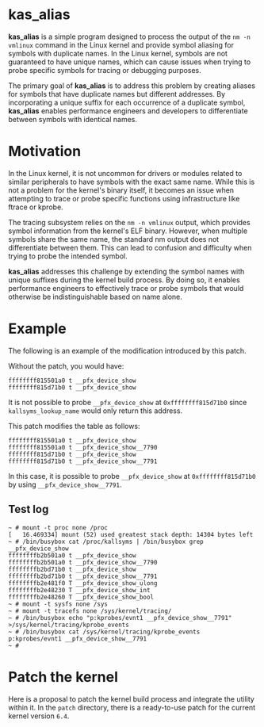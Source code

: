 # kas_alias

**kas_alias** is a simple program designed to process the output of the 
`nm -n vmlinux` command in the Linux kernel and provide symbol aliasing for 
symbols with duplicate names. In the Linux kernel, symbols are not guaranteed 
to have unique names, which can cause issues when trying to probe specific 
symbols for tracing or debugging purposes.

The primary goal of **kas_alias** is to address this problem by creating 
aliases for symbols that have duplicate names but different addresses. 
By incorporating a unique suffix for each occurrence of a duplicate symbol, 
**kas_alias** enables performance engineers and developers to differentiate 
between symbols with identical names.

# Motivation

In the Linux kernel, it is not uncommon for drivers or modules related to 
similar peripherals to have symbols with the exact same name. 
While this is not a problem for the kernel's binary itself, it becomes an 
issue when attempting to trace or probe specific functions using 
infrastructure like ftrace or kprobe.

The tracing subsystem relies on the `nm -n vmlinux` output, which provides 
symbol information from the kernel's ELF binary. However, when multiple 
symbols share the same name, the standard nm output does not differentiate 
between them. This can lead to confusion and difficulty when trying to 
probe the intended symbol.

**kas_alias** addresses this challenge by extending the symbol names with 
unique suffixes during the kernel build process. By doing so, it enables 
performance engineers to effectively trace or probe symbols that would 
otherwise be indistinguishable based on name alone.


# Example

The following is an example of the modification introduced by this patch.

Without the patch, you would have:
```
ffffffff815501a0 t __pfx_device_show
ffffffff815d71b0 t __pfx_device_show
```
It is not possible to probe `__pfx_device_show` at `0xffffffff815d71b0` since 
`kallsyms_lookup_name` would only return this address.

This patch modifies the table as follows:

```
ffffffff815501a0 t __pfx_device_show
ffffffff815501a0 t __pfx_device_show__7790
ffffffff815d71b0 t __pfx_device_show
ffffffff815d71b0 t __pfx_device_show__7791
```
In this case, it is possible to probe `__pfx_device_show` at 
`0xffffffff815d71b0` by using `__pfx_device_show__7791`.

## Test log

```
~ # mount -t proc none /proc
[   16.469334] mount (52) used greatest stack depth: 14304 bytes left
~ # /bin/busybox cat /proc/kallsyms | /bin/busybox grep __pfx_device_show
ffffffffb2b501a0 t __pfx_device_show
ffffffffb2b501a0 t __pfx_device_show__7790
ffffffffb2bd71b0 t __pfx_device_show
ffffffffb2bd71b0 t __pfx_device_show__7791
ffffffffb2e481f0 T __pfx_device_show_ulong
ffffffffb2e48230 T __pfx_device_show_int
ffffffffb2e48260 T __pfx_device_show_bool
~ # mount -t sysfs none /sys
~ # mount -t tracefs none /sys/kernel/tracing/
~ # /bin/busybox echo "p:kprobes/evnt1 __pfx_device_show__7791" >/sys/kernel/tracing/kprobe_events  
~ # /bin/busybox cat /sys/kernel/tracing/kprobe_events
p:kprobes/evnt1 __pfx_device_show__7791
~ # 
```

# Patch the kernel

Here is a proposal to patch the kernel build process and integrate 
the utility within it. In the `patch` directory, there is a 
ready-to-use patch for the current kernel version `6.4`.
